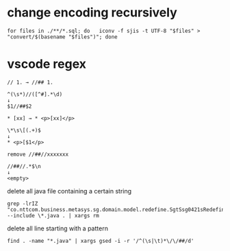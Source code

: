 # change encoding recursively
```
for files in ./**/*.sql; do   iconv -f sjis -t UTF-8 "$files" > "convert/$(basename "$files")"; done
```

# vscode regex  
```
// 1. → //## 1.

^(\s*)//([^#].*\d)
↓
$1//##$2
```

```
* [xx] → * <p>[xx]</p>

\*\s\[(.+)$
↓
* <p>[$1</p>
```

```
remove //##//xxxxxxx

//##//.*$\n
↓
<empty>
```
delete all java file containing a certain string
```
grep -lrIZ "co.nttcom.business.metasys.sg.domain.model.redefine.SgtSsg0421sRedefineDto" --include \*.java . | xargs rm
```
delete all line starting with a pattern
```
find . -name "*.java" | xargs gsed -i -r '/^(\s|\t)*\/\/##/d'
```
